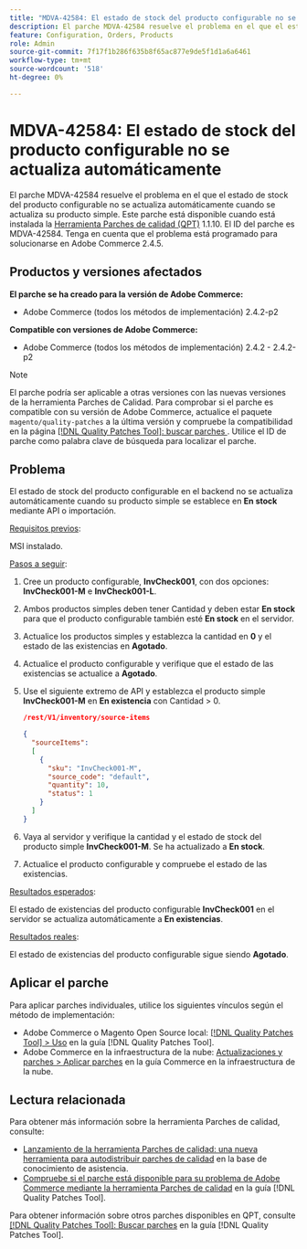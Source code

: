 ```yaml
---
title: "MDVA-42584: El estado de stock del producto configurable no se actualiza automáticamente"
description: El parche MDVA-42584 resuelve el problema en el que el estado de stock del producto configurable no se actualiza automáticamente cuando se actualiza su producto simple. Este parche está disponible cuando está instalada la [Quality Patches Tool (QPT)](https://experienceleague.adobe.com/es/docs/commerce-knowledge-base/kb/announcements/commerce-announcements/magento-quality-patches-released-new-tool-to-self-serve-quality-patches) 1.1.10. El ID del parche es MDVA-42584. Tenga en cuenta que el problema está programado para solucionarse en Adobe Commerce 2.4.5.
feature: Configuration, Orders, Products
role: Admin
source-git-commit: 7f17f1b286f635b8f65ac877e9de5f1d1a6a6461
workflow-type: tm+mt
source-wordcount: '518'
ht-degree: 0%

---
```


# MDVA-42584: El estado de stock del producto configurable no se actualiza automáticamente

El parche MDVA-42584 resuelve el problema en el que el estado de stock del producto configurable no se actualiza automáticamente cuando se actualiza su producto simple. Este parche está disponible cuando está instalada la [Herramienta Parches de calidad (QPT)](https://experienceleague.adobe.com/es/docs/commerce-knowledge-base/kb/announcements/commerce-announcements/magento-quality-patches-released-new-tool-to-self-serve-quality-patches) 1.1.10. El ID del parche es MDVA-42584. Tenga en cuenta que el problema está programado para solucionarse en Adobe Commerce 2.4.5.

## Productos y versiones afectados

**El parche se ha creado para la versión de Adobe Commerce:**

* Adobe Commerce (todos los métodos de implementación) 2.4.2-p2

**Compatible con versiones de Adobe Commerce:**

* Adobe Commerce (todos los métodos de implementación) 2.4.2 - 2.4.2-p2

>[!NOTE]
>
>El parche podría ser aplicable a otras versiones con las nuevas versiones de la herramienta Parches de Calidad. Para comprobar si el parche es compatible con su versión de Adobe Commerce, actualice el paquete `magento/quality-patches` a la última versión y compruebe la compatibilidad en la página [[!DNL Quality Patches Tool]: buscar parches ](https://experienceleague.adobe.com/es/docs/commerce-knowledge-base/kb/announcements/commerce-announcements/magento-quality-patches-released-new-tool-to-self-serve-quality-patches). Utilice el ID de parche como palabra clave de búsqueda para localizar el parche.

## Problema

El estado de stock del producto configurable en el backend no se actualiza automáticamente cuando su producto simple se establece en **En stock** mediante API o importación.

<u>Requisitos previos</u>:

MSI instalado.

<u>Pasos a seguir</u>:

1. Cree un producto configurable, **InvCheck001**, con dos opciones: **InvCheck001-M** e **InvCheck001-L**.
1. Ambos productos simples deben tener Cantidad y deben estar **En stock** para que el producto configurable también esté **En stock** en el servidor.
1. Actualice los productos simples y establezca la cantidad en **0** y el estado de las existencias en **Agotado**.
1. Actualice el producto configurable y verifique que el estado de las existencias se actualice a **Agotado**.
1. Use el siguiente extremo de API y establezca el producto simple **InvCheck001-M** en **En existencia** con Cantidad > 0.

   ```JSON
   /rest/V1/inventory/source-items
   
   {
     "sourceItems":
     [
       {
         "sku": "InvCheck001-M",
         "source_code": "default",
         "quantity": 10,
         "status": 1
       }
     ]
   }
   ```

1. Vaya al servidor y verifique la cantidad y el estado de stock del producto simple **InvCheck001-M**. Se ha actualizado a **En stock**.
1. Actualice el producto configurable y compruebe el estado de las existencias.

<u>Resultados esperados</u>:

El estado de existencias del producto configurable **InvCheck001** en el servidor se actualiza automáticamente a **En existencias**.

<u>Resultados reales</u>:

El estado de existencias del producto configurable sigue siendo **Agotado**.

## Aplicar el parche

Para aplicar parches individuales, utilice los siguientes vínculos según el método de implementación:

* Adobe Commerce o Magento Open Source local: [[!DNL Quality Patches Tool] > Uso](/help/tools/quality-patches-tool/usage.md) en la guía [!DNL Quality Patches Tool].
* Adobe Commerce en la infraestructura de la nube: [Actualizaciones y parches > Aplicar parches](https://experienceleague.adobe.com/docs/commerce-cloud-service/user-guide/develop/upgrade/apply-patches.html?lang=es) en la guía Commerce en la infraestructura de la nube.

## Lectura relacionada

Para obtener más información sobre la herramienta Parches de calidad, consulte:

* [Lanzamiento de la herramienta Parches de calidad: una nueva herramienta para autodistribuir parches de calidad](https://experienceleague.adobe.com/es/docs/commerce-knowledge-base/kb/announcements/commerce-announcements/magento-quality-patches-released-new-tool-to-self-serve-quality-patches) en la base de conocimiento de asistencia.
* [Compruebe si el parche está disponible para su problema de Adobe Commerce mediante la herramienta Parches de calidad](/help/tools/quality-patches-tool/patches-available-in-qpt/check-patch-for-magento-issue-with-magento-quality-patches.md) en la guía [!DNL Quality Patches Tool].

Para obtener información sobre otros parches disponibles en QPT, consulte [[!DNL Quality Patches Tool]: Buscar parches](https://experienceleague.adobe.com/tools/commerce-quality-patches/index.html?lang=es) en la guía [!DNL Quality Patches Tool].
